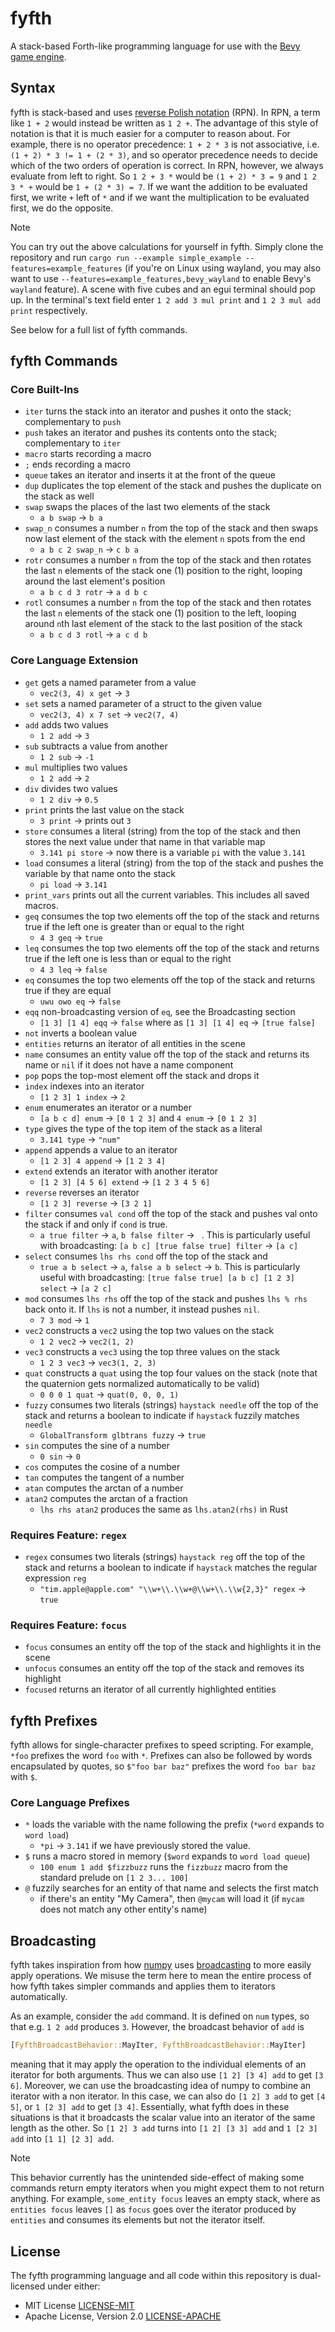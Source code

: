 # fyfth

A stack-based Forth-like programming language for use with the [Bevy game engine](https://github.com/bevyengine/bevy).

## Syntax
fyfth is stack-based and uses [reverse Polish notation](https://en.wikipedia.org/wiki/Reverse_Polish_notation) (RPN). In RPN, a term like `1 + 2` would instead be written as `1 2 +`. The advantage of this style of notation is that it is much easier for a computer to reason about. For example, there is no operator precedence: `1 + 2 * 3` is not associative, i.e. `(1 + 2) * 3 != 1 + (2 * 3)`, and so operator precedence needs to decide which of the two orders of operation is correct. In RPN, however, we always evaluate from left to right. So `1 2 + 3 *` would be `(1 + 2) * 3 = 9` and `1 2 3 * +` would be `1 + (2 * 3) = 7`. If we want the addition to be evaluated first, we write `+` left of `*` and if we want the multiplication to be evaluated first, we do the opposite.

> [!NOTE]
> You can try out the above calculations for yourself in fyfth. Simply clone the repository and run `cargo run --example simple_example --features=example_features` (if you're on Linux using wayland, you may also want to use `--features=example_features,bevy_wayland` to enable Bevy's `wayland` feature).
> A scene with five cubes and an egui terminal should pop up. In the terminal's text field enter `1 2 add 3 mul print` and `1 2 3 mul add print` respectively.

See below for a full list of fyfth commands.


## fyfth Commands
### Core Built-Ins
 * `iter` turns the stack into an iterator and pushes it onto the stack; complementary to `push`
 * `push` takes an iterator and pushes its contents onto the stack; complementary to `iter`
 * `macro` starts recording a macro
 * `;` ends recording a macro
 * `queue` takes an iterator and inserts it at the front of the queue
 * `dup` duplicates the top element of the stack and pushes the duplicate on the stack as well
 * `swap` swaps the places of the last two elements of the stack
    - `a b swap` -> `b a`
 * `swap_n` consumes a number `n` from the top of the stack and then swaps now last element of the stack with the element `n` spots from the end
    - `a b c 2 swap_n` -> `c b a`
 * `rotr` consumes a number `n` from the top of the stack and then rotates the last `n` elements of the stack one (1) position to the right, looping around the last element's position
    - `a b c d 3 rotr` -> `a d b c`
 * `rotl` consumes a number `n` from the top of the stack and then rotates the last `n` elements of the stack one (1) position to the left, looping around `n`th last element of the stack to the last position of the stack
    - `a b c d 3 rotl` -> `a c d b`

### Core Language Extension
 * `get` gets a named parameter from a value
    - `vec2(3, 4) x get` -> `3`
 * `set` sets a named parameter of a struct to the given value
    - `vec2(3, 4) x 7 set` -> `vec2(7, 4)`
 * `add` adds two values
    - `1 2 add` -> `3`
 * `sub` subtracts a value from another
    - `1 2 sub` -> `-1`
 * `mul` multiplies two values
    - `1 2 add` -> `2`
 * `div` divides two values
    - `1 2 div` -> `0.5`
 * `print` prints the last value on the stack
    - `3 print` -> prints out `3`
 * `store` consumes a literal (string) from the top of the stack and then stores the next value under that name in that variable map
    - `3.141 pi store` -> now there is a variable `pi` with the value `3.141`
 * `load` consumes a literal (string) from the top of the stack and pushes the variable by that name onto the stack
    - `pi load` -> `3.141`
 * `print_vars` prints out all the current variables. This includes all saved macros.
 * `geq` consumes the top two elements off the top of the stack and returns true if the left one is greater than or equal to the right
    - `4 3 geq` -> `true`
 * `leq` consumes the top two elements off the top of the stack and returns true if the left one is less than or equal to the right
    - `4 3 leq` -> `false`
 * `eq` consumes the top two elements off the top of the stack and returns true if they are equal
    - `uwu owo eq` -> `false`
 * `eqq` non-broadcasting version of `eq`, see the Broadcasting section
    - `[1 3] [1 4] eqq` -> `false` where as `[1 3] [1 4] eq` -> `[true false]`
 * `not` inverts a boolean value
 * `entities` returns an iterator of all entities in the scene
 * `name` consumes an entity value off the top of the stack and returns its name or `nil` if it does not have a name component
 * `pop` pops the top-most element off the stack and drops it
 * `index` indexes into an iterator
    - `[1 2 3] 1 index` -> `2`
 * `enum` enumerates an iterator or a number
    - `[a b c d] enum` -> `[0 1 2 3]` and `4 enum` -> `[0 1 2 3]`
 * `type` gives the type of the top item of the stack as a literal
    - `3.141 type` -> `"num"`
 * `append` appends a value to an iterator
    - `[1 2 3] 4 append` -> `[1 2 3 4]`
 * `extend` extends an iterator with another iterator
    - `[1 2 3] [4 5 6] extend` -> `[1 2 3 4 5 6]`
 * `reverse` reverses an iterator
    - `[1 2 3] reverse` -> `[3 2 1]`
 * `filter` consumes `val cond` off the top of the stack and pushes val onto the stack if and only if `cond` is true.
    - `a true filter` -> `a`, `b false filter` -> ` `. This is particularly useful with broadcasting: `[a b c] [true false true] filter` -> `[a c]`
 * `select` consumes `lhs rhs cond` off the top of the stack and
    - `true a b select` -> `a`, `false a b select` -> `b`. This is particularly useful with broadcasting: `[true false true] [a b c] [1 2 3] select` -> `[a 2 c]`
 * `mod` consumes `lhs rhs` off the top of the stack and pushes `lhs % rhs` back onto it. If `lhs` is not a number, it instead pushes `nil`.
    - `7 3 mod` -> `1`
 * `vec2` constructs a `vec2` using the top two values on the stack
    - `1 2 vec2` -> `vec2(1, 2)`
 * `vec3` constructs a `vec3` using the top three values on the stack
    - `1 2 3 vec3` -> `vec3(1, 2, 3)`
 * `quat` constructs a `quat` using the top four values on the stack (note that the quaternion gets normalized automatically to be valid)
    - `0 0 0 1 quat` -> `quat(0, 0, 0, 1)`
 * `fuzzy` consumes two literals (strings) `haystack needle` off the top of the stack and returns a boolean to indicate if `haystack` fuzzily matches `needle`
    - `GlobalTransform glbtrans fuzzy` -> `true`
 * `sin` computes the sine of a number
    - `0 sin` -> `0`
* `cos` computes the cosine of a number
* `tan` computes the tangent of a number
* `atan` computes the arctan of a number
* `atan2` computes the arctan of a fraction
    - `lhs rhs atan2` produces the same as `lhs.atan2(rhs)` in Rust

### Requires Feature: `regex`
 * `regex` consumes two literals (strings) `haystack reg` off the top of the stack and returns a boolean to indicate if `haystack` matches the regular expression `reg`
    - `"tim.apple@apple.com" "\\w+\\.\\w+@\\w+\\.\\w{2,3}" regex` -> `true`

### Requires Feature: `focus`
 * `focus` consumes an entity off the top of the stack and highlights it in the scene
 * `unfocus` consumes an entity off the top of the stack and removes its highlight
 * `focused` returns an iterator of all currently highlighted entities


## fyfth Prefixes
fyfth allows for single-character prefixes to speed scripting. For example, `*foo` prefixes the word `foo` with `*`. Prefixes can also be followed by words encapsulated by quotes, so `$"foo bar baz"` prefixes the word `foo bar baz` with `$`.

### Core Language Prefixes
 * `*` loads the variable with the name following the prefix (`*word` expands to `word load`)
    - `*pi` -> `3.141` if we have previously stored the value.
 * `$` runs a macro stored in memory (`$word` expands to `word load queue`)
    - `100 enum 1 add $fizzbuzz` runs the `fizzbuzz` macro from the standard prelude on `[1 2 3... 100]`
 * `@` fuzzily searches for an entity of that name and selects the first match
    - if there's an entity "My Camera", then `@mycam` will load it (if `mycam` does not match any other entity's name)


## Broadcasting
fyfth takes inspiration from how [numpy](https://numpy.org/) uses [broadcasting](https://numpy.org/doc/stable/user/basics.broadcasting.html) to more easily apply operations. We misuse the term here to mean the entire process of how fyfth takes simpler commands and applies them to iterators automatically.

As an example, consider the `add` command. It is defined on `num` types, so that e.g. `1 2 add` produces `3`. However, the broadcast behavior of `add` is
```rust
[FyfthBroadcastBehavior::MayIter, FyfthBroadcastBehavior::MayIter]
```
meaning that it may apply the operation to the individual elements of an iterator for both arguments. Thus we can also use `[1 2] [3 4] add` to get `[3 6]`. Moreover, we can use the broadcasting idea of numpy to combine an iterator with a non iterator. In this case, we can also do `[1 2] 3 add` to get `[4 5]`, or `1 [2 3] add` to get `[3 4]`. Essentially, what fyfth does in these situations is that it broadcasts the scalar value into an iterator of the same length as the other. So `[1 2] 3 add` turns into `[1 2] [3 3] add` and `1 [2 3] add` into `[1 1] [2 3] add`.

> [!NOTE]
> This behavior currently has the unintended side-effect of making some commands return empty iterators when you might expect them to not return anything. For example, `some_entity focus` leaves an empty stack, where as `entities focus` leaves `[]` as `focus` goes over the iterator produced by `entities` and consumes its elements but not the iterator itself.

## License
The fyfth programming language and all code within this repository is dual-licensed under either:
 * MIT License [LICENSE-MIT](LICENSE-MIT)
 * Apache License, Version 2.0 [LICENSE-APACHE](LICENSE-APACHE)
